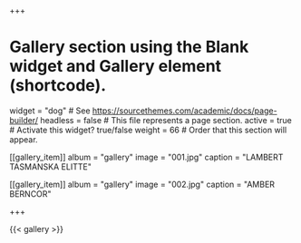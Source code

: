+++
# Gallery section using the Blank widget and Gallery element (shortcode).
widget = "dog"  # See https://sourcethemes.com/academic/docs/page-builder/
headless = false  # This file represents a page section.
active = true  # Activate this widget? true/false
weight = 66  # Order that this section will appear.

[[gallery_item]]
  album = "gallery"
  image = "001.jpg"
  caption = "LAMBERT TASMANSKA ELITTE"

[[gallery_item]]
  album = "gallery"
  image = "002.jpg"
  caption = "AMBER BERNCOR"

+++

{{< gallery >}}
